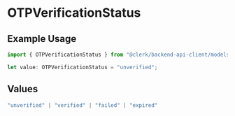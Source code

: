 # OTPVerificationStatus

## Example Usage

```typescript
import { OTPVerificationStatus } from "@clerk/backend-api-client/models/components";

let value: OTPVerificationStatus = "unverified";
```

## Values

```typescript
"unverified" | "verified" | "failed" | "expired"
```
